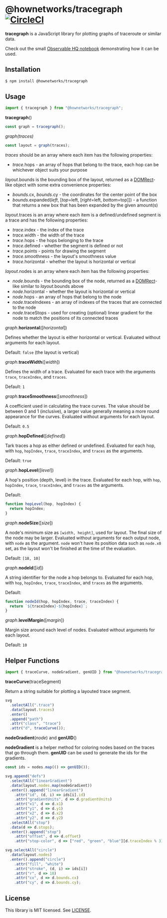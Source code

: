 # @hownetworks/tracegraph [![CircleCI](https://circleci.com/gh/HowNetWorks/tracegraph.svg?style=shield)](https://circleci.com/gh/HowNetWorks/tracegraph)

**tracegraph** is a JavaScript library for plotting graphs of traceroute or similar data.

Check out the small [Observable HQ notebook](https://beta.observablehq.com/@jviide/visualizing-traceroutes-feat-d3-js) demonstrating how it can be used.

## Installation

```sh
$ npm install @hownetworks/tracegraph
```

## Usage

```js
import { tracegraph } from "@hownetworks/tracegraph";
```

**tracegraph**()

```js
const graph = tracegraph();
```

_graph(traces)_

```js
const layout = graph(traces);
```

_traces_ should be an array where each item has the following properties:

- _trace_.hops - an array of hops that belong to the trace, each hop can be whichever object suits your purpose

_layout_.bounds is the bounding box of the layout, returned as a [DOMRect](https://developer.mozilla.org/en-US/docs/Web/API/DOMRect)-like object with some extra convenience properties:

- _bounds_.cx, _bounds_.cy - the coordinates for the center point of the box
- _bounds_.expanded(_left_, [_top_=left, [_right_=left, _bottom_=top]]) - a function that returns a new box that has been expanded by the given amount(s)

_layout_.traces is an array where each item is a defined/undefined segment is a trace and has the following properties:

- _trace_.index - the index of the trace
- _trace_.width - the width of the trace
- _trace_.hops - the hops belonging to the trace
- _trace_.defined - whether the segment is defined or not
- _trace_.points - points for drawing the segment
- _trace_.smoothness - the layout's smoothness value
- _trace_.horizontal - whether the layout is horizontal or vertical

_layout_.nodes is an array where each item has the following properties:

- _node_.bounds - the bounding box of the node, returned as a [DOMRect](https://developer.mozilla.org/en-US/docs/Web/API/DOMRect)-like similar to _layout_.bounds above
- _node_.horizontal - whether the layout is horizontal or vertical
- _node_.hops - an array of hops that belong to the node
- _node_.traceIndexes - an array of indexes of the traces that are connected to the node
- _node_.traceStops - used for creating (optional) linear gradient for the node to match the positions of its connected traces

_graph_.**horizontal**([*horizontal*])

Defines whether the layout is either horizontal or vertical. Evaluated without arguments for each layout.

Default: `false` (the layout is vertical)

_graph_.**traceWidth**([*width*])

Defines the width of a trace. Evaluated for each trace with the arguments `trace`, `traceIndex`, and `traces`.

Default: `1`

_graph_.**traceSmoothness**([*smoothness*])

A coefficient used in calculating the trace curves. The value should be between 0 and 1 (inclusive), a larger value generally meaning a more round appearance for the curves. Evaluated without arguments for each layout.

Default: `0.5`

_graph_.**hopDefined**([*defined*])

Tark traces a hop as either defined or undefined. Evaluated for each hop, with `hop`, `hopIndex`, `trace`, `traceIndex`, and `traces` as the arguments.

Default: `true`

_graph_.**hopLevel**([*level*])

A hop's position (depth, level) in the trace. Evaluated for each hop, with `hop`, `hopIndex`, `trace`, `traceIndex`, and `traces` as the arguments.

Default:

```js
function hopLevel(hop, hopIndex) {
  return hopIndex;
}
```

_graph_.**nodeSize**([*size*])

A node's minimum size as `[width, height]`, used for layout. The final size of the node may be larger. Evaluated without arguments for each output node, with `node` as the argument. `node` won't have its position data such as `node.x0` set, as the layout won't be finished at the time of the evaluation.

Default: `[10, 10]`

_graph_.**nodeId**([*id*])

A string identifier for the node a hop belongs to. Evaluated for each hop, with `hop`, `hopIndex`, `trace`, `traceIndex`, and `traces` as the arguments.

Default:

```js
function nodeId(hop, hopIndex, trace, traceIndex) {
  return `${traceIndex}-${hopIndex}`;
}
```

_graph_.**levelMargin**([*margin*])

Margin size around each level of nodes. Evaluated without arguments for each layout.

Default: `10`

## Helper Functions

```js
import { traceCurve, nodeGradient, genUID } from "@hownetworks/tracegraph";
```

**traceCurve**(traceSegment)

Return a string suitable for plotting a layouted trace segment.

```js
svg
  .selectAll(".trace")
  .data(layout.traces)
  .enter()
  .append("path")
  .attr("class", "trace")
  .attr("d", traceCurve());
```

**nodeGradient**(_node_) and **genUID**()

**nodeGradient** is a helper method for coloring nodes based on the traces that go through them. **genUID** can be used to generate the ids for the gradients.

```js
const ids = nodes.map(() => genUID());

svg.append("defs")
  .selectAll("linearGradient")
  .data(layout.nodes.map(nodeGradient))
  .enter().append("linearGradient")
    .attr("id", (d, i) => ids[i].id)
    .attr("gradientUnits", d => d.gradientUnits)
    .attr("x1", d => d.x1)
    .attr("y1", d => d.y1)
    .attr("x2", d => d.x2)
    .attr("y2", d => d.y2)
  .selectAll("stop")
  .data(d => d.stops);
  .enter().append("stop")
    .attr("offset", d => d.offset)
    .attr("stop-color", d => ["red", "green", "blue"][d.traceIndex % 3]);

svg.selectAll("circle")
  .data(layout.nodes)
  .enter().append("circle")
    .attr("fill", "white")
    .attr("stroke", (d, i) => ids[i])
    .attr("r", d => 10)
    .attr("cx", d => d.bounds.cx)
    .attr("cy", d => d.bounds.cy);
```

## License

This library is MIT licensed. See [LICENSE](./LICENSE).
